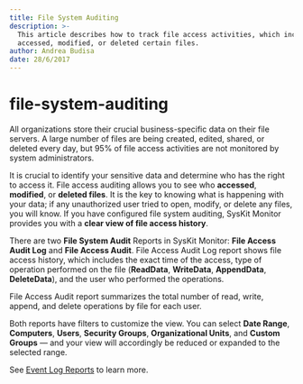 ```yaml
---
title: File System Auditing
description: >-
  This article describes how to track file access activities, which include who
  accessed, modified, or deleted certain files.
author: Andrea Budisa
date: 28/6/2017
---
```


# file-system-auditing

All organizations store their crucial business-specific data on their file servers. A large number of files are being created, edited, shared, or deleted every day, but 95% of file access activities are not monitored by system administrators.

It is crucial to identify your sensitive data and determine who has the right to access it. File access auditing allows you to see who **accessed**, **modified**, or **deleted files**. It is the key to knowing what is happening with your data; if any unauthorized user tried to open, modify, or delete any files, you will know. If you have configured file system auditing, SysKit Monitor provides you with a **clear view of file access history**.

There are two **File System Audit** Reports in SysKit Monitor: **File Access Audit Log** and **File Access Audit**. File Access Audit Log report shows file access history, which includes the exact time of the access, type of operation performed on the file \(**ReadData**, **WriteData**, **AppendData**, **DeleteData**\), and the user who performed the operations.

File Access Audit report summarizes the total number of read, write, append, and delete operations by file for each user.

Both reports have filters to customize the view. You can select **Date Range**, **Computers**, **Users**, **Security Groups**, **Organizational Units**, and **Custom Groups** — and your view will accordingly be reduced or expanded to the selected range.

See [Event Log Reports](../get-to-know-syskit-monitor/reports/event-log-reports.md) to learn more.


